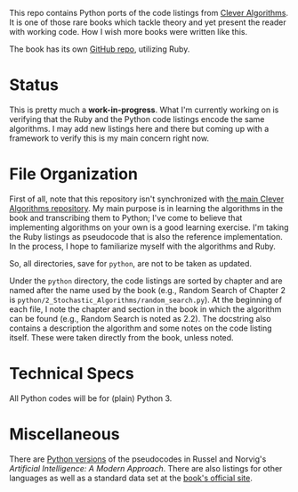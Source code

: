 This repo contains Python ports of the code listings from [Clever
Algorithms](http://www.cleveralgorithms.com). It is one of those rare books
which tackle theory and yet present the reader with working code. How I wish
more books were written like this.

The book has its own [GitHub
repo](https://github.com/jbrownlee/CleverAlgorithms), utilizing Ruby.

# Status

This is pretty much a **work-in-progress**. What I'm currently working on is
verifying that the Ruby and the Python code listings encode the same algorithms.
I may add new listings here and there but coming up with a framework to verify
this is my main concern right now.

# File Organization

First of all, note that this repository
isn't synchronized with [the main Clever Algorithms
repository](https://github.com/jbrownlee/CleverAlgorithms). My main purpose
is in learning the algorithms in the book and transcribing them to Python;
I've come to believe that implementing algorithms on your own is a good
learning exercise. I'm taking the Ruby listings as pseudocode that is also
the reference implementation. In the process, I hope to familiarize myself
with the algorithms and Ruby.

So, all directories, save for `python`, are not to be taken as updated.

Under the `python` directory, the code listings are sorted by chapter and are
named after the name used by the book (e.g., Random Search of Chapter 2 is
`python/2_Stochastic_Algorithms/random_search.py`). At the beginning of each
file, I note the chapter and section in the book in which the algorithm can
be found (e.g., Random Search is noted as 2.2). The docstring also contains
a description the algorithm and some notes on the code listing itself. These
were taken directly from the book, unless noted.

# Technical Specs

All Python codes will be for (plain) Python 3.

# Miscellaneous

There are [Python versions](http://code.google.com/p/aima-python/) of
the pseudocodes in Russel and Norvig's _Artificial Intelligence: A Modern
Approach_. There are also listings for other languages as well as a standard
data set at the [book's official site](http://aima.cs.berkeley.edu/code.html).
